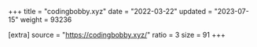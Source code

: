 +++
title = "codingbobby.xyz"
date = "2022-03-22"
updated = "2023-07-15"
weight = 93236

[extra]
source = "https://codingbobby.xyz/"
ratio = 3
size = 91
+++
